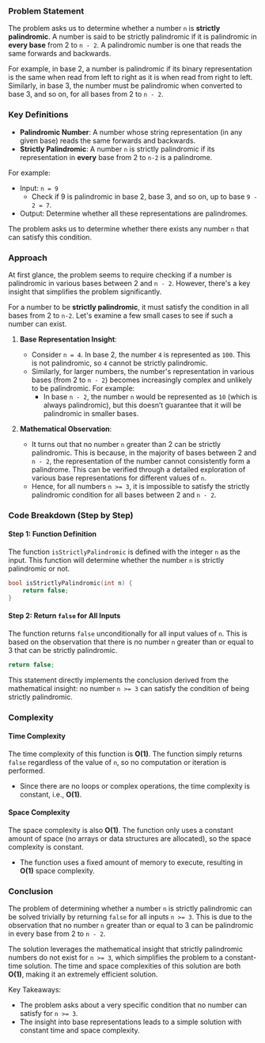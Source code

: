### Problem Statement

The problem asks us to determine whether a number `n` is **strictly palindromic**. A number is said to be strictly palindromic if it is palindromic in **every base** from 2 to `n - 2`. A palindromic number is one that reads the same forwards and backwards. 

For example, in base 2, a number is palindromic if its binary representation is the same when read from left to right as it is when read from right to left. Similarly, in base 3, the number must be palindromic when converted to base 3, and so on, for all bases from 2 to `n - 2`.

### Key Definitions
- **Palindromic Number**: A number whose string representation (in any given base) reads the same forwards and backwards.
- **Strictly Palindromic**: A number `n` is strictly palindromic if its representation in **every** base from 2 to `n-2` is a palindrome.

For example:
- Input: `n = 9`
  - Check if 9 is palindromic in base 2, base 3, and so on, up to base `9 - 2 = 7`.
- Output: Determine whether all these representations are palindromes.

The problem asks us to determine whether there exists any number `n` that can satisfy this condition.

### Approach

At first glance, the problem seems to require checking if a number is palindromic in various bases between 2 and `n - 2`. However, there's a key insight that simplifies the problem significantly. 

For a number to be **strictly palindromic**, it must satisfy the condition in all bases from 2 to `n-2`. Let's examine a few small cases to see if such a number can exist.

1. **Base Representation Insight**:
   - Consider `n = 4`. In base 2, the number `4` is represented as `100`. This is not palindromic, so `4` cannot be strictly palindromic.
   - Similarly, for larger numbers, the number's representation in various bases (from 2 to `n - 2`) becomes increasingly complex and unlikely to be palindromic. For example:
     - In base `n - 2`, the number `n` would be represented as `10` (which is always palindromic), but this doesn’t guarantee that it will be palindromic in smaller bases.

2. **Mathematical Observation**:
   - It turns out that no number `n` greater than 2 can be strictly palindromic. This is because, in the majority of bases between 2 and `n - 2`, the representation of the number cannot consistently form a palindrome. This can be verified through a detailed exploration of various base representations for different values of `n`.
   - Hence, for all numbers `n >= 3`, it is impossible to satisfy the strictly palindromic condition for all bases between 2 and `n - 2`.

### Code Breakdown (Step by Step)

#### Step 1: Function Definition

The function `isStrictlyPalindromic` is defined with the integer `n` as the input. This function will determine whether the number `n` is strictly palindromic or not.

```cpp
bool isStrictlyPalindromic(int n) {
    return false;
}
```

#### Step 2: Return `false` for All Inputs

The function returns `false` unconditionally for all input values of `n`. This is based on the observation that there is no number `n` greater than or equal to 3 that can be strictly palindromic. 

```cpp
return false;
```

This statement directly implements the conclusion derived from the mathematical insight: no number `n >= 3` can satisfy the condition of being strictly palindromic.

### Complexity

#### Time Complexity
The time complexity of this function is **O(1)**. The function simply returns `false` regardless of the value of `n`, so no computation or iteration is performed.

- Since there are no loops or complex operations, the time complexity is constant, i.e., **O(1)**.

#### Space Complexity
The space complexity is also **O(1)**. The function only uses a constant amount of space (no arrays or data structures are allocated), so the space complexity is constant.

- The function uses a fixed amount of memory to execute, resulting in **O(1)** space complexity.

### Conclusion

The problem of determining whether a number `n` is strictly palindromic can be solved trivially by returning `false` for all inputs `n >= 3`. This is due to the observation that no number `n` greater than or equal to 3 can be palindromic in every base from 2 to `n - 2`. 

The solution leverages the mathematical insight that strictly palindromic numbers do not exist for `n >= 3`, which simplifies the problem to a constant-time solution. The time and space complexities of this solution are both **O(1)**, making it an extremely efficient solution.

Key Takeaways:
- The problem asks about a very specific condition that no number can satisfy for `n >= 3`.
- The insight into base representations leads to a simple solution with constant time and space complexity.

